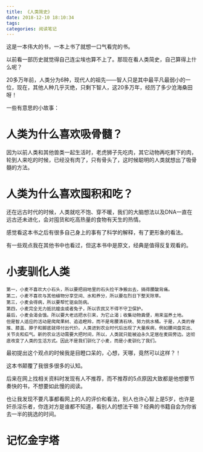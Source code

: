 ```yaml
---
title: 《人类简史》
date: 2018-12-10 18:10:34
tags:
categories: 阅读笔记
---
```


这是一本伟大的书，一本上书了就想一口气看完的书。

以前看一部历史就觉得自己连尘埃也算不上了。那现在看人类简史，自己算得上什么呢？

20多万年前，人类分为6种，现代人的祖先——智人只是其中最平凡最弱小的一位，现在，其他人种几乎灭绝，只剩下智人，这20多万年，经历了多少沧海桑田呀！

一些有意思的小故事：

# 人类为什么喜欢吸骨髓？
因为以前人类和其他兽类一起生活时，老虎狮子先吃肉，其它动物再吃剩下的肉，轮到人来吃的时候，已经没有肉了，只有骨头了，这时候聪明的人类就想出了吸骨髓的方法。

# 人类为什么喜欢囤积和吃？

还在远古时代的时候，人类就吃不饱、穿不暖，我们的大脑想法以及DNA一直在远古还未进化，会对囤货和吃高热量的食物有天生的热情。

感觉看这本书之后有很多自己身上的事有了科学的解释，有了更形象的看法。

有一些观点我在其他书中也看过，但这本书中是原文，经典是值得反复观看的。

# 小麦驯化人类

```
第一，小麦不喜欢大小石头，所以要把田地里的石头捡干净搬出去，搞得腰酸背痛。
第二，小麦不喜欢与其他植物分享空间、水和养分，所以要在烈日下整天除草。
第三，小麦会得病，所以要帮忙驱虫防病。
第四，小麦完全无力抵抗蝗虫或者兔子，所以农民又不得不守卫保护。
最后，小麦会渴会饿。所以要大老远把水引来，为它止渴；收集动物粪便，用来滋养土地。
但是智人适应的活动是爬爬果树、追追瞪羚，而不是弯腰清石块、努力挑水桶。于是，人类的脊推、膝盖、脖子和脚底就得付出代价。人类进到农业时代后出现了大量疾病，例如腰间盘突出、关节炎和疝气。新的农业活动需要大把时间，所以，人类就只能被迫永久定居在麦田旁边。这彻底改变了人类的生活方式。因此不是我们驯化了小麦，而是小麦驯化了我们。
```

最初提出这个观点的时候我是目瞪口呆的，心想，天哪，竟然可以这样？！

这本书颠覆了我很多很多的认知。

后来在网上找相关资料时发现有人不推荐，而不推荐的5点原因大致都是他想要节奏快的书，不想要如此慢的阅读。

也让我发现不要凡事都看网上的人的评价和看法，别人也许心智上是5岁，也许是奸杀淫乐者，你连对方是谁都不知道，看别人的想法干嘛？经典的书籍自会为你省去一半的挑选的时间。

# 记忆金字塔

